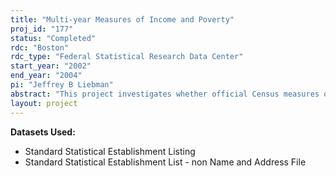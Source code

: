 ```yaml
---
title: "Multi-year Measures of Income and Poverty"
proj_id: "177"
status: "Completed"
rdc: "Boston"
rdc_type: "Federal Statistical Research Data Center"
start_year: "2002"
end_year: "2004"
pi: "Jeffrey B Liebman"
abstract: "This project investigates whether official Census measures of poverty, income, and the income distribution (and of the impact of government tax and transfer policies on these measures) can be improved by taking into account more than a single year’s worth of income (potentially up to an individual’s entire lifetime). This project will benefit the Census Bureau in five ways. First, the predominant purpose of this study is to improve Census measures of poverty and income by incorporating multi-year measures. Second, in the process of conducting this research I will compare SIPP survey measures of earnings and Social Security benefits with administrative data on these same measures. Third, I will compare SIPP measures of earnings among workers with multiple jobs to administrative data on jobs for each individual. Fourth, I will compare the SIPP topical module on lifetime work history with administrative earnings data. Fifth, I will develop and evaluate a dynamic statistical model for imputing earnings levels above the Social Security taxable maximum that will be useful in constructing the “potential PIA” variable that the Census Bureau is planning to add to the SIPP."
layout: project
---
```


**Datasets Used:**

  - Standard Statistical Establishment Listing 
  - Standard Statistical Establishment List - non Name and Address File 


